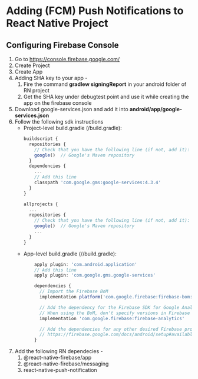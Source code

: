 # Adding (FCM) Push Notifications to React Native Project

## Configuring Firebase Console 

1. Go to https://console.firebase.google.com/
2. Create Project 
3. Create App
4. Adding SHA key to your app - 
   1. Fire the command **gradlew signingReport** in your android folder of RN project
   2. Get the SHA key under debugtest point and use it while creating the app on the firebase console
5. Download google-services.json and add it into **android/app/google-services.json**
6. Follow the following sdk instructions
   * Project-level build.gradle (<project>/build.gradle):
        ```js
        buildscript {
          repositories {
            // Check that you have the following line (if not, add it):
            google()  // Google's Maven repository
          }
          dependencies {
            ...
            // Add this line
            classpath 'com.google.gms:google-services:4.3.4'
          }
        }

        allprojects {
          ...
          repositories {
            // Check that you have the following line (if not, add it):
            google()  // Google's Maven repository
            ...
          }
        }
        ```
    * App-level build.gradle (<project>/<app-module>/build.gradle):
        ```js
            apply plugin: 'com.android.application'
            // Add this line
            apply plugin: 'com.google.gms.google-services'

            dependencies {
              // Import the Firebase BoM
              implementation platform('com.google.firebase:firebase-bom:26.2.0')

              // Add the dependency for the Firebase SDK for Google Analytics
              // When using the BoM, don't specify versions in Firebase dependencies
              implementation 'com.google.firebase:firebase-analytics'

              // Add the dependencies for any other desired Firebase products
              // https://firebase.google.com/docs/android/setup#available-libraries
            }
        ```
7. Add the following RN dependecies - 
   1. @react-native-firebase/app
   2. @react-native-firebase/messaging
   3. react-native-push-notification 
